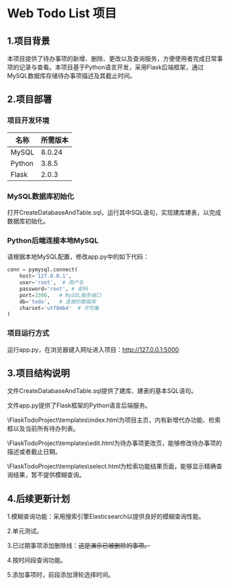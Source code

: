 # Web Todo List 项目

## 1.项目背景

​		本项目提供了待办事项的新增、删除、更改以及查询服务，方便使用者完成日常事项的记录与查看。本项目基于Python语言开发，采用Flask后端框架，通过MySQL数据库存储待办事项描述及其截止时间。

## 2.项目部署

### 项目开发环境

| 名称   | 所需版本 |
| ------ | -------- |
| MySQL  | 8.0.24   |
| Python | 3.8.5    |
| Flask  | 2.0.3    |

### MySQL数据库初始化

打开CreateDatabaseAndTable.sql，运行其中SQL语句，实现建库建表，以完成数据库初始化。

### Python后端连接本地MySQL

请根据本地MySQL配置，修改app.py中的如下代码：

```python
conn = pymysql.connect(
    host='127.0.0.1',  
    user='root',  # 用户名
    password='root', # 密码
    port=3306,   # MySQL服务端口
    db='todo',   # 连接的数据库
    charset='utf8mb4'  # 字符集
)
```

### 项目运行方式

运行app.py，在浏览器键入网址进入项目：http://127.0.0.1:5000

## 3.项目结构说明

文件CreateDatabaseAndTable.sql提供了建库、建表的基本SQL语句。

文件app.py提供了Flask框架的Python语言后端服务。

\FlaskTodoProject\templates\index.html为项目主页，内有新增代办功能、检索框以及当前所有待办列表。

\FlaskTodoProject\templates\edit.html为待办事项更改页，能够修改待办事项的描述或者截止日期。

\FlaskTodoProject\templates\select.html为检索功能结果页面，能够显示精确查询结果，暂不提供模糊查询。

## 4.后续更新计划

1.模糊查询功能：采用搜索引擎Elasticsearch以提供良好的模糊查询性能。

2.单元测试。

3.已过期事项添加删除线：~~这是演示已被删除的事项。~~

4.按时间段查询功能。

5.添加事项时，前段添加滑轮选择时间。





